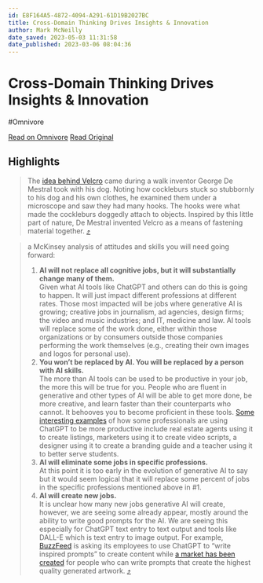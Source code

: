 ```yaml
---
id: E8F164A5-4872-4094-A291-61D19B2027BC
title: Cross-Domain Thinking Drives Insights & Innovation
author: Mark McNeilly
date_saved: 2023-05-03 11:31:58
date_published: 2023-03-06 08:04:36
---
```


# Cross-Domain Thinking Drives Insights & Innovation
#Omnivore

[Read on Omnivore](https://omnivore.app/me/cross-domain-thinking-drives-insights-innovation-187e23de084)
[Read Original](https://markmcneilly.substack.com/p/cross-domain-thinking-drives-insights)

## Highlights

> The [idea behind Velcro](https://invention.si.edu/george-de-mestral-velcro-inventor) came during a walk inventor George De Mestral took with his dog. Noting how cockleburs stuck so stubbornly to his dog and his own clothes, he examined them under a microscope and saw they had many hooks. The hooks were what made the cockleburs doggedly attach to objects. Inspired by this little part of nature, De Mestral invented Velcro as a means of fastening material together. [⤴️](https://omnivore.app/me/cross-domain-thinking-drives-insights-innovation-187e23de084#2d241a20-8be0-4f42-bc5d-c316bcd3a3bf) 

> a McKinsey analysis of attitudes and skills you will need going forward:
> 
> 1. **AI will not replace all cognitive jobs, but it will substantially change many of them.**  
> Given what AI tools like ChatGPT and others can do this is going to happen. It will just impact different professions at different rates. Those most impacted will be jobs where generative AI is growing; creative jobs in journalism, ad agencies, design firms; the video and music industries; and IT, medicine and law. AI tools will replace some of the work done, either within those organizations or by consumers outside those companies performing the work themselves (e.g., creating their own images and logos for personal use).
> 2. **You won’t be replaced by AI. You will be replaced by a person with AI skills.**  
> The more than AI tools can be used to be productive in your job, the more this will be true for you. People who are fluent in generative and other types of AI will be able to get more done, be more creative, and learn faster than their counterparts who cannot. It behooves you to become proficient in these tools. [Some interesting examples](https://www.google.com/url?rct=j&amp;sa=t&amp;url=https://www.businessinsider.com/how-to-use-chatgpt-artificial-intelligence-making-these-jobs-easier-2023-2&amp;ct=ga&amp;cd=CAEYAioUMTU2MDY5MjU0MTcyNzM1NDc3NDUyGjY5MzliOGI5NjFlNTUyOGE6Y29tOmVuOlVT&amp;usg=AOvVaw2H-7hE0jJxZmJk-GoggKHx) of how some professionals are using ChatGPT to be more productive include real estate agents using it to create listings, marketers using it to create video scripts, a designer using it to create a branding guide and a teacher using it to better serve students.
> 3. **AI will eliminate some jobs in specific professions.**  
> At this point it is too early in the evolution of generative AI to say but it would seem logical that it will replace some percent of jobs in the specific professions mentioned above in #1.
> 4. **AI will create new jobs.**  
> It is unclear how many new jobs generative AI will create, however, we are seeing some already appear, mostly around the ability to write good prompts for the AI. We are seeing this especially for ChatGPT text entry to text output and tools like DALL-E which is text entry to image output. For example, [BuzzFeed](https://www.wsj.com/articles/buzzfeed-to-use-chatgpt-creator-openai-to-help-create-some-of-its-content-11674752660) is asking its employees to use ChatGPT to “write inspired prompts” to create content while [a market has been created](https://www.theverge.com/2022/9/2/23326868/dalle-midjourney-ai-promptbase-prompt-market-sales-artist-interview) for people who can write prompts that create the highest quality generated artwork. [⤴️](https://omnivore.app/me/cross-domain-thinking-drives-insights-innovation-187e23de084#c5a8cbca-595f-402a-9faa-7f831a6248c9) 

